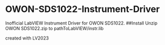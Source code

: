 # OWON-SDS1022-Instrument-Driver
Inofficial LabVIEW Instrument Driver for OWON SDS1022.
##Install
Unzip OWON SDS1022.zip to pathToLabVIEW/instr.lib

created with LV2023
